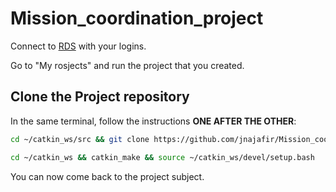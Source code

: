 # Mission_coordination_project

Connect to [RDS](https://app.theconstructsim.com/#/) with your logins.

Go to "My rosjects" and run the project that you created.

## Clone the Project repository
In the same terminal, follow the instructions **ONE AFTER THE OTHER**:

```bash
cd ~/catkin_ws/src && git clone https://github.com/jnajafir/Mission_coordination_project.git

cd ~/catkin_ws && catkin_make && source ~/catkin_ws/devel/setup.bash
```

You can now come back to the project subject.
